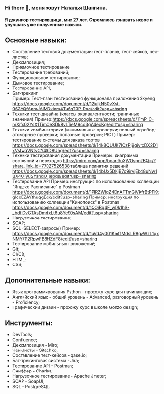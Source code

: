 ### Hi there 👋, меня зовут Наталья Шангина.
#### Я джуниор тестировщица, мне 27 лет. Стремлюсь узнавать новое и улучшать уже полученные навыки.
## Основные навыки:
- Составление тестовой документации: тест-планов, тест-кейсов, чек-листов;
- Декомпозиция;
- Приемочное тестирование;
- Тестирование требований;
- Функциональное тестирование;
- Дымовое тестирование;
- Тестирование API;
- Баг-трекинг  
Пример: Тест-план тестирования функционала приложения Skyeng https://docs.google.com/document/d/12iujkN50vXvt-963YQfApmJAiMDxicm4Tu6qT3P-Roc/edit?usp=sharing
- Техники тест-дизайна (классы эквивалентности; граничные значения)
Пример:https://docs.google.com/spreadsheets/d/11mP_C-mXjf402YsX1TimCeSDk8vLTieM9co3gA4ecKg/edit?usp=sharing
- Техники комбинаторики (минимальные проверки; полный перебор; атомарные проверки; попарные проверки; PICT)
Пример: тестирование системы для заказа тортов https://docs.google.com/spreadsheets/d/14k8QUUK7ICzPj9givrcDX2D1xVstwqVNtvCY49D8Uhg/edit?usp=sharing
- Техники тестирования документации 
Примеры: диаграмма состояний и переходов https://miro.com/app/board/uXjVOspn2BQ=/?share_link_id=77027526538
таблица принятия решений https://docs.google.com/spreadsheets/d/14bUx5DKjB7o9irvjEb48uNw1BX4O1yuSYsndO_jebqs/edit?usp=sharing
- Тестирование API
Пример: инструкция по использованию коллекции "Яндекс Расписание" в Postman https://docs.google.com/document/d/1PIRZWlqZ4DnAFTmGiVKfrBtPFKtglceEZAYthuqgEqk/edit?usp=sharing
Пример: инструкция по использованию коллекции "Кинопоиск" в Postman https://docs.google.com/document/d/1QOiBg4F_wDk1hS-_bdfiCvGTAsDmrfxLt6u8Ye90sAM/edit?usp=sharing 
- Нагрузочное тестирование;
- SOAP;
- SQL (SELECT-запросы)
Пример: https://docs.google.com/document/d/1uVd4y001Kmf1MdsLR8gyWzL1qxNMY7P2RpwFB8HZdF8/edit?usp=sharing 
- Тестирование мобильных приложений;
- Git;
- CI/CD;
- HTML;
- CSS;
## Дополнительные навыки:
- Язык программирования Python - прохожу курс для начинающих;
- Английский язык - общий уровень - Advanced, разговорный уровень - Proficiency;
- Графический дизайн - прохожу курс в школе Gonzo design;
## Инструменты:
- DevTools;
- Confluence;
- Декомпозиция - Miro;
- Чек-листы - Sitechko;
- Составление тест-кейсов - qase.io;
- Баг-трекинговая система - Jira;
- Тестирование API - Postman;
- Сниффер - Charles;
- Нагрузочное тестирование - Apache Jmeter;
- SOAP - SoapUI;
- SQL - PostgreSQL.
